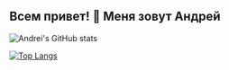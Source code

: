 ## Всем привет! 👋 Меня зовут Андрей


![Andrei's GitHub stats](https://github-readme-stats.vercel.app/api?username=andreislavrov&show_icons=true&theme=radical)

[![Top Langs](https://github-readme-stats.vercel.app/api/top-langs/?username=andreislavrov&layout=compact)](https://github.com/andreislavrov/github-readme-stats)
<!--
**AndreisLavrov/AndreisLavrov** is a ✨ _special_ ✨ repository because its `README.md` (this file) appears on your GitHub profile.

Here are some ideas to get you started:

- 🔭 I’m currently working on ...
- 🌱 I’m currently learning ...
- 👯 I’m looking to collaborate on ...
- 🤔 I’m looking for help with ...
- 💬 Ask me about ...
- 📫 How to reach me: ...
- 😄 Pronouns: ...
- ⚡ Fun fact: ...
-->
